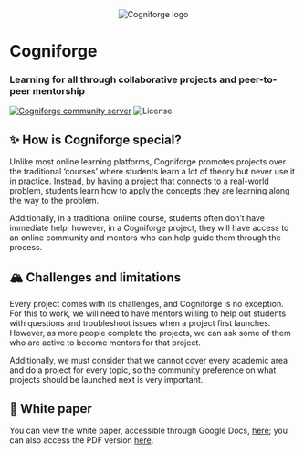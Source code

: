 <div align="center">
	<img src="https://user-images.githubusercontent.com/92656878/158056688-76bdf069-1697-438c-a5a7-8c3af130a9de.svg" alt="Cogniforge logo" />
</div>


# Cogniforge
### Learning for all through collaborative projects and peer-to-peer mentorship

<a href="https://discord.gg/NFRzZkqZDR"><img src="https://img.shields.io/discord/950163775850422292?color=purple&logo=discord&logoColor=white" alt="Cogniforge community server" /></a>
<img src="https://img.shields.io/github/license/Cytronicode/Cogniforge?color=yellow" alt="License" />

## ✨ How is Cogniforge special?
Unlike most online learning platforms, Cogniforge promotes projects over the traditional ‘courses’ where students learn a lot of theory but never use it in practice. Instead, by having a project that connects to a real-world problem, students learn how to apply the concepts they are learning along the way to the problem. 

Additionally, in a traditional online course, students often don’t have immediate help; however, in a Cogniforge project, they will have access to an online community and mentors who can help guide them through the process.

## 🏔 Challenges and limitations
Every project comes with its challenges, and Cogniforge is no exception. For this to work, we will need to have mentors willing to help out students with questions and troubleshoot issues when a project first launches. However, as more people complete the projects, we can ask some of them who are active to become mentors for that project. 

Additionally, we must consider that we cannot cover every academic area and do a project for every topic, so the community preference on what projects should be launched next is very important.

## 📄 White paper
You can view the white paper, accessible through Google Docs, [here](https://docs.google.com/document/d/143tct4KuJRaBZk2vXSX6-uL8YeTEhmcgVMyMWVu-K64/edit?usp=sharing); you can also access the PDF version [here](https://github.com/Cytronicode/Cogniforge/files/8239385/Cogniforge.pdf).
